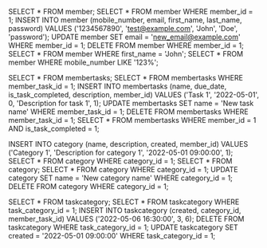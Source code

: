 SELECT * FROM member;
SELECT * FROM member WHERE member_id = 1;
INSERT INTO member (mobile_number, email, first_name, last_name, password) 
VALUES ('1234567890', 'test@example.com', 'John', 'Doe', 'password');
UPDATE member SET email = 'new_email@example.com' WHERE member_id = 1;
DELETE FROM member WHERE member_id = 1;
SELECT * FROM member WHERE first_name = 'John';
SELECT * FROM member WHERE mobile_number LIKE '123%';


SELECT * FROM membertasks;
SELECT * FROM membertasks WHERE member_task_id = 1;
INSERT INTO membertasks (name, due_date, is_task_completed, description, member_id) 
VALUES ('Task 1', '2022-05-01', 0, 'Description for task 1', 1);
UPDATE membertasks SET name = 'New task name' WHERE member_task_id = 1;
DELETE FROM membertasks WHERE member_task_id = 1;
SELECT * FROM membertasks WHERE member_id = 1 AND is_task_completed = 1;


INSERT INTO category (name, description, created, member_id) 
VALUES ('Category 1', 'Description for category 1', '2022-05-01 09:00:00', 1);
SELECT * FROM category WHERE category_id = 1;
SELECT * FROM category;
SELECT * FROM category WHERE category_id = 1;
UPDATE category SET name = 'New category name' WHERE category_id = 1;
DELETE FROM category WHERE category_id = 1;



SELECT * FROM taskcategory;
SELECT * FROM taskcategory WHERE task_category_id = 1;
INSERT INTO taskcategory (created, category_id, member_task_id)
VALUES ('2022-05-06 16:30:00', 3, 6);
DELETE FROM taskcategory WHERE task_category_id = 1;
UPDATE taskcategory SET created = '2022-05-01 09:00:00' WHERE task_category_id = 1;

